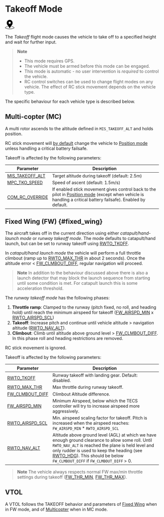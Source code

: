 # Takeoff Mode

[<img src="../../assets/site/position_fixed.svg" title="Position fix required (e.g. GPS)" width="30px" />](../getting_started/flight_modes.md#key_position_fixed)

The *Takeoff* flight mode causes the vehicle to take off to a specified height and wait for further input.

> **Note** 
> * This mode requires GPS.
> * The vehicle must be armed before this mode can be engaged.
> * This mode is automatic - no user intervention is *required* to control the vehicle.
> * RC control switches can be used to change flight modes on any vehicle.
    The effect of RC stick movement depends on the vehicle type.

The specific behaviour for each vehicle type is described below.

## Multi-copter (MC)

A multi rotor ascends to the altitude defined in `MIS_TAKEOFF_ALT` and holds position.

RC stick movement will [by default](#COM_RC_OVERRIDE) change the vehicle to [Position mode](../flight_modes/position_mc.md) unless handling a critical battery failsafe.

Takeoff is affected by the following parameters:

Parameter | Description
--- | ---
<span id="MIS_TAKEOFF_ALT"></span>[MIS_TAKEOFF_ALT](../advanced_config/parameter_reference.md#MIS_TAKEOFF_ALT) | Target altitude during takeoff (default: 2.5m)
<span id="MPC_TKO_SPEED"></span>[MPC_TKO_SPEED](../advanced_config/parameter_reference.md#MPC_TKO_SPEED) | Speed of ascent (default: 1.5m/s)
<span id="COM_RC_OVERRIDE"></span>[COM_RC_OVERRIDE](../advanced_config/parameter_reference.md#COM_RC_OVERRIDE) | If enabled stick movement gives control back to the pilot in [Position mode](../flight_modes/position_mc.md) (except when vehicle is handling a critical battery failsafe). Enabled by default.

## Fixed Wing (FW) {#fixed_wing}

The aircraft takes off in the current direction using either *catapult/hand-launch mode* or *runway takeoff mode*.
The mode defaults to catapult/hand launch, but can be set to runway takeoff using [RWTO_TKOFF](#RWTO_TKOFF).

In *catapult/hand launch mode* the vehicle will perform a full throttle climbout (ramp up to [RWTO_MAX_THR](#RWTO_MAX_THR) in about 2 seconds).
Once the altitude error < [FW_CLMBOUT_DIFF](#FW_CLMBOUT_DIFF), regular navigation will proceed. 

> **Note** In addition to the behaviour discussed above there is also a launch detector that may block the launch sequence from starting until some condition is met.
  For catapult launch this is some acceleration threshold.

The *runway takeoff mode* has the following phases:

1. **Throttle ramp**: Clamped to the runway (pitch fixed, no roll, and heading hold) until reach the minimum airspeed for takeoff ([FW_AIRSPD_MIN](#FW_AIRSPD_MIN) x [RWTO_AIRSPD_SCL](#RWTO_AIRSPD_SCL)) 
1. **Takeoff**: Increase pitch and continue until vehicle altitude > navigation altitude ([RWTO_NAV_ALT](#RWTO_NAV_ALT)).
1. **Climbout**: Climb until altitude above ground level > [FW_CLMBOUT_DIFF](#FW_CLMBOUT_DIFF). In this phase roll and heading restrictions are removed.

RC stick movement is ignored.

Takeoff is affected by the following parameters:

Parameter | Description
--- | ---
<span id="RWTO_TKOFF"></span>[RWTO_TKOFF](../advanced_config/parameter_reference.md#RWTO_TKOFF) | Runway takeoff with landing gear. Default: disabled.
<span id="RWTO_MAX_THR"></span>[RWTO_MAX_THR](../advanced_config/parameter_reference.md#RWTO_MAX_THR) | Max throttle during runway takeoff.
<span id="FW_CLMBOUT_DIFF"></span>[FW_CLMBOUT_DIFF](../advanced_config/parameter_reference.md#FW_CLMBOUT_DIFF) | Climbout Altitude difference.
<span id="FW_AIRSPD_MIN"></span>[FW_AIRSPD_MIN](../advanced_config/parameter_reference.md#FW_AIRSPD_MIN) | Minimum Airspeed, below which the TECS controller will try to increase airspeed more aggressively.
<span id="RWTO_AIRSPD_SCL"></span>[RWTO_AIRSPD_SCL](../advanced_config/parameter_reference.md#RWTO_AIRSPD_SCL) | Min. airspeed scaling factor for takeoff. Pitch is increased when the airspeed reaches: `FW_AIRSPD_MIN` * `RWTO_AIRSPD_SCL`
<span id="RWTO_NAV_ALT"></span>[RWTO_NAV_ALT](../advanced_config/parameter_reference.md#RWTO_NAV_ALT) | Altitude above ground level (AGL) at which we have enough ground clearance to allow some roll. Until `RWTO_NAV_ALT` is reached the plane is held level and only rudder is used to keep the heading (see <span id="RWTO_HDG"></span>[RWTO_HDG](../advanced_config/parameter_reference.md#RWTO_HDG)). This should be below `FW_CLMBOUT_DIFF` if `FW_CLMBOUT_DIFF` > 0.


> **Note** The vehicle always respects normal FW max/min throttle settings during takeoff ([FW_THR_MIN](../advanced_config/parameter_reference.md#FW_THR_MIN), [FW_THR_MAX](../advanced_config/parameter_reference.md#FW_THR_MAX)).


## VTOL

A VTOL follows the TAKEOFF behavior and parameters of [Fixed Wing](#fixed_wing) when in FW mode, and of [Multicopter](#multi-copter-mc) when in MC mode.

<!-- this maps to AUTO_TAKEOFF in dev -->
